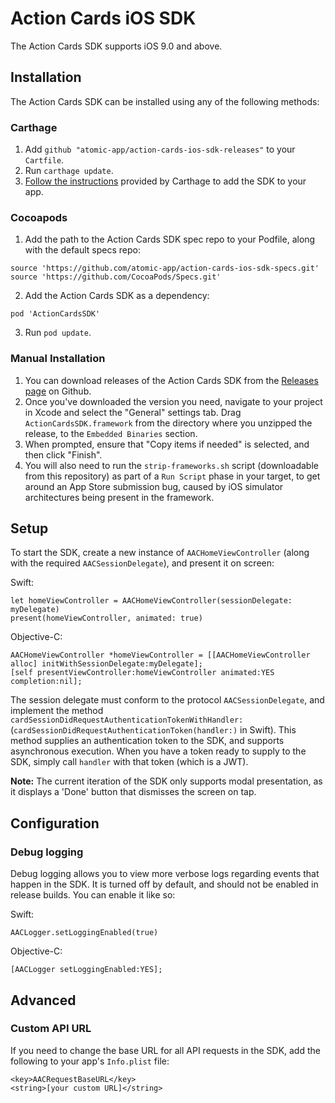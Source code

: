 # Action Cards iOS SDK

The Action Cards SDK supports iOS 9.0 and above.

## Installation

The Action Cards SDK can be installed using any of the following methods:

### Carthage

1. Add `github "atomic-app/action-cards-ios-sdk-releases"` to your `Cartfile`.
2. Run `carthage update`.
3. [Follow the instructions](https://github.com/Carthage/Carthage#if-youre-building-for-ios-tvos-or-watchos) provided by Carthage to add the SDK to your app.

### Cocoapods

1. Add the path to the Action Cards SDK spec repo to your Podfile, along with the default specs repo:
```
source 'https://github.com/atomic-app/action-cards-ios-sdk-specs.git'
source 'https://github.com/CocoaPods/Specs.git'
```
2. Add the Action Cards SDK as a dependency:
```
pod 'ActionCardsSDK'
```
3. Run `pod update`.

### Manual Installation

1. You can download releases of the Action Cards SDK from the [Releases page](https://github.com/atomic-app/action-cards-ios-sdk-releases/releases) on Github.
2. Once you've downloaded the version you need, navigate to your project in Xcode and select the "General" settings tab. Drag `ActionCardsSDK.framework` from the directory where you unzipped the release, to the `Embedded Binaries` section. 
3. When prompted, ensure that "Copy items if needed" is selected, and then click "Finish".
4. You will also need to run the `strip-frameworks.sh` script (downloadable from this repository) as part of a `Run Script` phase in your target, to get around an App Store submission bug, caused by iOS simulator architectures being present in the framework.

## Setup

To start the SDK, create a new instance of `AACHomeViewController` (along with the required `AACSessionDelegate`), and present it on screen:

Swift:
```
let homeViewController = AACHomeViewController(sessionDelegate: myDelegate)
present(homeViewController, animated: true)
```

Objective-C:
```
AACHomeViewController *homeViewController = [[AACHomeViewController alloc] initWithSessionDelegate:myDelegate];
[self presentViewController:homeViewController animated:YES completion:nil];
```

The session delegate must conform to the protocol `AACSessionDelegate`, and implement the method `cardSessionDidRequestAuthenticationTokenWithHandler:` (`cardSessionDidRequestAuthenticationToken(handler:)` in Swift). This method supplies an authentication token to the SDK, and supports asynchronous execution. When you have a token ready to supply to the SDK, simply call `handler` with that token (which is a JWT).

**Note:** The current iteration of the SDK only supports modal presentation, as it displays a 'Done' button that dismisses the screen on tap.

## Configuration

### Debug logging
Debug logging allows you to view more verbose logs regarding events that happen in the SDK. It is turned off by default, and should not be enabled in release builds. You can enable it like so:

Swift:
```
AACLogger.setLoggingEnabled(true)
```

Objective-C:
```
[AACLogger setLoggingEnabled:YES];
```

## Advanced

### Custom API URL
If you need to change the base URL for all API requests in the SDK, add the following to your app's `Info.plist` file:

```
<key>AACRequestBaseURL</key>
<string>[your custom URL]</string>
```
